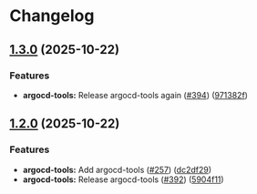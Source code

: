 # Changelog

## [1.3.0](https://github.com/padoa/container-images/compare/padoa-tools/argocd-tools-v1.2.0...padoa-tools/argocd-tools-v1.3.0) (2025-10-22)


### Features

* **argocd-tools:** Release argocd-tools again ([#394](https://github.com/padoa/container-images/issues/394)) ([971382f](https://github.com/padoa/container-images/commit/971382f856cca0d39af7d51e6450eb50170a2912))

## [1.2.0](https://github.com/padoa/container-images/compare/padoa-tools/argocd-tools-v1.1.0...padoa-tools/argocd-tools-v1.2.0) (2025-10-22)


### Features

* **argocd-tools:** Add argocd-tools ([#257](https://github.com/padoa/container-images/issues/257)) ([dc2df29](https://github.com/padoa/container-images/commit/dc2df29c0cea0d5aa4b0d269d83b195a7db2f15d))
* **argocd-tools:** Release argocd-tools ([#392](https://github.com/padoa/container-images/issues/392)) ([5904f11](https://github.com/padoa/container-images/commit/5904f1168a94d7b49f40ebe5fcfd3cc7e80a0722))
